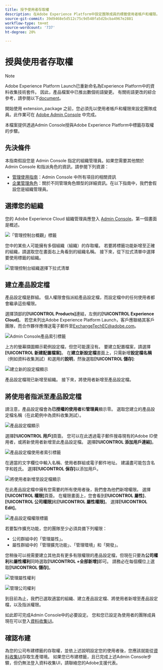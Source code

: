 ```yaml
---
title: 授予使用者存取權
description: 在Adobe Experience Platform中設定團隊成員的標籤使用者帳戶和權限。
source-git-commit: 39d9468e5d512c75c9d540fa5d2bcba4967e2881
workflow-type: tm+mt
source-wordcount: '737'
ht-degree: 20%

---
```


# 授與使用者存取權

>[!NOTE]
>
>Adobe Experience Platform Launch已重新命名為Experience Platform中的資料收集技術套件。 因此，產品檔案中已推出數個術語變更。 有關術語更改的綜合參考，請參閱以下[document](../../term-updates.md)。

開始使用 extension_package 之前，您必須先以使用者帳戶和權限來設定團隊成員。此作業可在 [Adobe Admin Console](https://adminconsole.adobe.com/tw/) 中完成。

本檔案提供透過Admin Console授與Adobe Experience Platform中標籤存取權的步驟。

## 先決條件

本指南假設您是 Admin Console 指定的組織管理員。如果您需要其他關於 Admin Console 和指派角色的資訊，請參閱下列資源：

* [管理使用指南](https://helpx.adobe.com/tw/enterprise/administering/user-guide.html?topic=/enterprise/administering/morehelp/introduction.ug.js)：Admin Console 中所有項目的相關資訊
* [企業管理角色](https://helpx.adobe.com/tw/enterprise/using/admin-roles.html)：關於不同管理角色類型的詳細資訊。在以下指南中，我們會假設您是組織管理員。

## 選擇您的組織

您的 Adobe Experience Cloud 組織管理員應登入 [Admin Console](https://adminconsole.adobe.com/)。第一個畫面是概述。

![「管理控制台概觀」標籤](../images/getting-started/admin-console-overview.png)

您中的某些人可能擁有多個組織（組織）的存取權。 若要將標籤功能新增至正確的組織，請選取您在畫面右上角看到的組織名稱。 接下來，從下拉式清單中選擇要使用標籤的組織。

![管理控制台組織選擇下拉式清單](../images/getting-started/admin-console-choose-org.png)

## 建立產品設定檔

產品設定檔是群組。 個人權限會指派給產品設定檔，而設定檔中的任何使用者都會繼承這些權限。

選擇頂部的&#x200B;**[!UICONTROL Products]**&#x200B;連結，左側的&#x200B;**[!UICONTROL Experience Cloud]**。 若您未列出Adobe Experience Platform Launch，客戶應聯絡其客戶團隊，而合作夥伴應傳送電子郵件至<ExchangeTechEC@adobe.com>。

![Admin Console產品索引標籤](../images/getting-started/admin-console-products-launch.png)

上方的螢幕擷圖顯示範例設定檔，但您可能還沒有。 要建立配置檔案，請選擇&#x200B;**[!UICONTROL 新建配置檔案]**。 在&#x200B;**建立新設定檔**&#x200B;畫面上，只需新增&#x200B;**設定檔名稱**（例如資料收集測試）和選用的&#x200B;**說明**，然後選取&#x200B;**[!UICONTROL 儲存]**:

![建立新的設定檔顯示](../images/getting-started/admin-console-create-a-new-profile.png)

產品設定檔現已新增至組織。 接下來，將使用者新增至產品設定檔。

## 將使用者指派至產品設定檔

請注意，產品設定檔會為&#x200B;**已授權的使用者**&#x200B;和&#x200B;**管理員**&#x200B;顯示零。 選取您建立的產品設定檔名稱（在此範例中為資料收集測試）。

![產品設定檔顯示](../images/getting-started/admin-console-profiles-add-user.png)

選擇&#x200B;**[!UICONTROL 用戶]**&#x200B;頁簽。 您可以在此透過電子郵件搜尋現有的Adobe ID使用者，或將新使用者新增至此產品設定檔。 選擇&#x200B;**[!UICONTROL 添加用戶連結]**。

![產品設定檔使用者索引標籤](../images/getting-started/admin-console-add-launch-user.png)

在適當的文字欄位中輸入名稱、使用者群組或電子郵件地址。 建議盡可能包含名字和姓氏。 選擇&#x200B;**[!UICONTROL 保存]**&#x200B;以添加用戶。

![將使用者新增至設定檔顯示](../images/getting-started/admin-console-add-user.png)

在此產品設定檔中擁有您需要的所有使用者後，我們會為他們新增權限。 選擇&#x200B;**[!UICONTROL 權限]**&#x200B;頁簽。 在權限畫面上，您會看到&#x200B;**[!UICONTROL 屬性]**、**[!UICONTROL 公司權限]**&#x200B;和&#x200B;**[!UICONTROL 屬性權限]**。 選擇&#x200B;**[!UICONTROL Edit]**。

![產品設定檔權限標籤](../images/getting-started/admin-console-profile-permissions.png)

若要製作擴充功能，您的團隊至少必須具備下列權限：

* 公司群組中的「管理屬性」。
* 屬性群組中的「管理擴充功能」、「管理環境」和「開發」。

您稍後可以視需要建立其他具有更多有限權限的產品設定檔，但現在只要為&#x200B;**公司權利**&#x200B;和&#x200B;**屬性權利**&#x200B;同時選取&#x200B;**[!UICONTROL +全部新增]**&#x200B;即可。 請務必在每個欄位上選取&#x200B;**[!UICONTROL 儲存]**。

![管理屬性權利](../images/getting-started/admin-console-add-all-property-rights.png)

![管理公司權利](../images/getting-started/admin-console-add-all-company-rights.png)

到目前為止，我們已選取適當的組織、建立產品設定檔、將使用者新增至產品設定檔，以及指派權限。

如此即可完成Admin Console中的必要設定。 您和您已設定為使用者的團隊成員現在可以登入[資料收集UI](https://launch.adobe.com/tw/)。

## 確認布建

為您的公司布建標籤的存取權，並依上述說明設定您的使用者後，您應該就能從[資料收集UI](https://launch.adobe.com/)存取生產環境。 如果您已布建標籤，且已完成上述Admin Console步驟，但仍無法登入資料收集UI，請聯絡您的Adobe支援代表。
